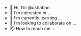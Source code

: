 - 👋 Hi, I’m @qshaban
- 👀 I’m interested in ...
- 🌱 I’m currently learning ...
- 💞️ I’m looking to collaborate on ...
- 📫 How to reach me ...

<!---
qshaban/qshaban is a ✨ special ✨ repository because its `README.md` (this file) appears on your GitHub profile.
You can click the Preview link to take a look at your changes.
--->
